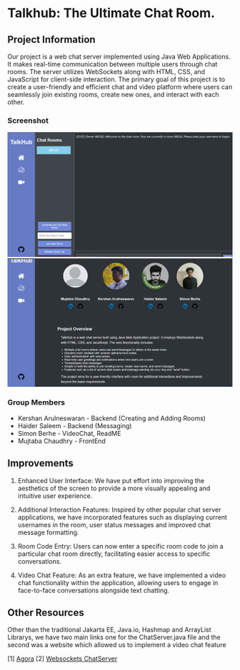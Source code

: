 # Talkhub: The Ultimate Chat Room.
## Project Information

Our project is a web chat server implemented using Java Web Applications. It makes real-time communication between multiple users through chat rooms. The server utilizes WebSockets along with HTML, CSS, and JavaScript for client-side interaction. The primary goal of this project is to create a user-friendly and efficient chat and video platform where users can seamlessly join existing rooms, create new ones, and interact with each other.

### Screenshot

![Title Screenshot](TitlePage.png)
![About Screenshot](AboutPage.png)

### Group Members

- Kershan Arulneswaran - Backend (Creating and Adding Rooms)
- Haider Saleem - Backend (Messaging)
- Simon Berhe - VideoChat, ReadME
- Mujtaba Chaudhry - FrontEnd

## Improvements

1. Enhanced User Interface: We have put effort into improving the aesthetics of the screen to provide a more visually appealing and intuitive user experience.

2. Additional Interaction Features: Inspired by other popular chat server applications, we have incorporated features such as displaying current usernames in the room, user status messages and improved chat message formatting.

3. Room Code Entry: Users can now enter a specific room code to join a particular chat room directly, facilitating easier access to specific conversations.

4. Video Chat Feature: As an extra feature, we have implemented a video chat functionality within the application, allowing users to engage in face-to-face conversations alongside text chatting.
   
## Other Resources
Other than the traditional Jakarta EE, Java.io, Hashmap and ArrayList Librarys, we have two main links one for the ChatServer.java file and the second was a website which allowed us to implement a video chat feature

[1] [Agora](https://www.agora.io/en/)
[2] [Websockets ChatServer](https://github.com/OntarioTech-CS-program/WebSocketsChatServer/tree/main)


